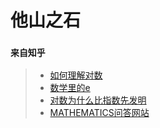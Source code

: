 # 他山之石


### ``来自知乎``

>* [如何理解对数](https://www.zhihu.com/question/26097157)
>* [数学里的e](https://www.zhihu.com/question/20296247/answer/29370489)
>* [对数为什么比指数先发明](https://www.zhihu.com/question/21453993)
>* [MATHEMATICS问答网站](http://math.stackexchange.com/questions)